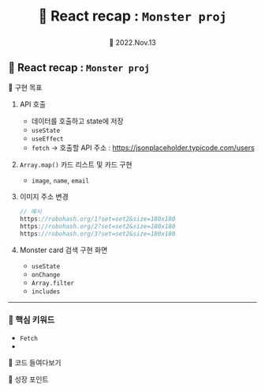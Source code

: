 # <p align="center"> 👾 React recap : `Monster proj`

<p align="center"> 📆 2022.Nov.13

## 👾 React recap : `Monster proj`

📝 구현 목표

1.  API 호출
    - 데이터를 호출하고 state에 저장
    - `useState`
    - `useEffect`
    - `fetch` → 호출할 API 주소 : https://jsonplaceholder.typicode.com/users
1.  `Array.map()` 카드 리스트 및 카드 구현
    - `image`, `name`, `email`
1.  이미지 주소 변경

    ```javascript
    // 예시
    https://robohash.org/1?set=set2&size=180x180
    https://robohash.org/2?set=set2&size=180x180
    https://robohash.org/3?set=set2&size=180x180
    ```

1.  Monster card 검색 구현 화면

    - `useState`
    - `onChange`
    - `Array.filter`
    - `includes`

<hr>

### 📝 핵심 키워드

- `Fetch`
-

👀 코드 들여다보기

🌳 성장 포인트
